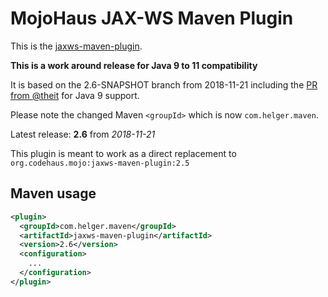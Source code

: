 # MojoHaus JAX-WS Maven Plugin

This is the [jaxws-maven-plugin](http://www.mojohaus.org/jaxws-maven-plugin/).

**This is a work around release for Java 9 to 11 compatibility**

It is based on the 2.6-SNAPSHOT branch from 2018-11-21 including the [PR from @theit](https://github.com/mojohaus/jaxws-maven-plugin/pull/71) for Java 9 support.

Please note the changed Maven `<groupId>` which is now `com.helger.maven`.

Latest release: **2.6** from *2018-11-21*

This plugin is meant to work as a direct replacement to `org.codehaus.mojo:jaxws-maven-plugin:2.5`

## Maven usage

```xml
<plugin>
  <groupId>com.helger.maven</groupId>
  <artifactId>jaxws-maven-plugin</artifactId>
  <version>2.6</version>
  <configuration>
    ...
  </configuration>
</plugin>
```

